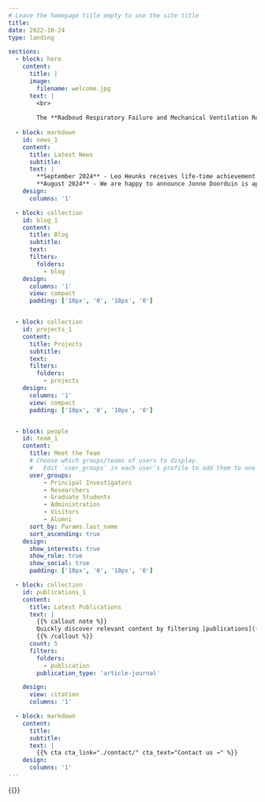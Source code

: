 ```yaml
---
# Leave the homepage title empty to use the site title
title:
date: 2022-10-24
type: landing

sections:
  - block: hero
    content:
      title: |
      image:
        filename: welcome.jpg
      text: |
        <br>
        
        The **Radboud Respiratory Failure and Mechanical Ventilation Research Group** is a center of excellence for Respiratory Failure and Mechanical Ventilation research, teaching, and practice.
  
  - block: markdown
    id: news_1
    content:
      title: Latest News
      subtitle:
      text: |
        **September 2024** - Leo Heunks receives life-time achievement award from the European Respiratory Society <br>
        **August 2024** - We are happy to announce Jonne Doorduin is appointed Assistant Professor in the Radboud talent Track
    design:
      columns: '1'

  - block: collection
    id: blog_1
    content:
      title: Blog
      subtitle: 
      text: 
      filters:
        folders:
          - blog
    design:
      columns: '1'
      view: compact
      padding: ['10px', '0', '10px', '0']


  - block: collection
    id: projects_1
    content:
      title: Projects
      subtitle: 
      text: 
      filters:
        folders:
          - projects
    design:
      columns: '1'
      view: compact
      padding: ['10px', '0', '10px', '0']


  - block: people
    id: team_1
    content:
      title: Meet the Team
      # Choose which groups/teams of users to display.
      #   Edit `user_groups` in each user's profile to add them to one or more of these groups.
      user_groups:
          - Principal Investigators
          - Researchers
          - Graduate Students
          - Administration
          - Visitors
          - Alumni
      sort_by: Params.last_name
      sort_ascending: true
    design:
      show_interests: true
      show_role: true
      show_social: true
      padding: ['10px', '0', '10px', '0']

  - block: collection
    id: publications_1
    content:
      title: Latest Publications
      text: |
        {{% callout note %}}
        Quickly discover relevant content by filtering [publications]({{< relref "/publication/" >}}).
        {{% /callout %}}
      count: 5
      filters:
        folders:
          - publication
        publication_type: 'article-journal'

    design:
      view: citation
      columns: '1'

  - block: markdown
    content:
      title:
      subtitle:
      text: |
        {{% cta cta_link="./contact/" cta_text="Contact us →" %}}
    design:
      columns: '1'
---
```


{{<tweets>}}